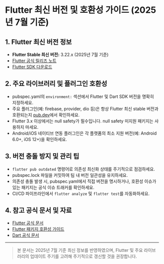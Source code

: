# Flutter 최신 버전 및 호환성 가이드 (2025년 7월 기준)

## 1. Flutter 최신 버전 정보
- **Flutter Stable 최신 버전:** 3.22.x (2025년 7월 기준)
- [Flutter 공식 릴리즈 노트](https://docs.flutter.dev/release/whats-new)
- [Flutter SDK 다운로드](https://docs.flutter.dev/get-started/install)

## 2. 주요 라이브러리 및 플러그인 호환성
- pubspec.yaml의 `environment:` 섹션에서 Flutter 및 Dart SDK 버전을 명확히 지정하세요.
- 주요 플러그인(예: firebase, provider, dio 등)은 항상 Flutter 최신 stable 버전과 호환되는지 [pub.dev](https://pub.dev/)에서 확인하세요.
- Flutter 3.x 이상에서는 null safety가 필수입니다. null safety 미지원 패키지는 사용하지 마세요.
- Android/iOS 네이티브 연동 플러그인은 각 플랫폼의 최소 지원 버전(예: Android 6.0+, iOS 12+)을 확인하세요.

## 3. 버전 충돌 방지 및 관리 팁
- `flutter pub outdated` 명령어로 의존성 최신화 상태를 주기적으로 점검하세요.
- pubspec.lock 파일을 커밋하여 팀 내 버전 일관성을 유지하세요.
- 의존성 충돌 발생 시, pubspec.yaml에서 직접 버전을 명시하거나, 호환성 이슈가 있는 패키지는 공식 이슈 트래커를 확인하세요.
- CI/CD 파이프라인에서 `flutter analyze` 및 `flutter test`를 자동화하세요.

## 4. 참고 공식 문서 및 자료
- [Flutter 공식 문서](https://docs.flutter.dev/)
- [Flutter 패키지 호환성 가이드](https://docs.flutter.dev/packages-and-plugins/using-packages)
- [Dart 공식 문서](https://dart.dev/guides)

---
> 본 문서는 2025년 7월 기준 최신 정보를 반영하였으며, Flutter 및 주요 라이브러리의 업데이트 주기를 고려해 주기적으로 갱신할 것을 권장합니다.
